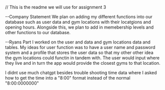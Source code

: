 // This is the readme we will use for assignment 3

--Company Statement
We plan on adding my different functions into our database such as user data and gym locations with their locatgions and opening hours. Alongside this, we plan to add in memebership levels and other functions to our database.

--Ryans Part
I worked on the user and data and gym locations data and tables. My ideas for user function was to have a user name and password system and a profile that stores the user data so that my other other idea the gym locations could functin in tandem with. The user would input where they live and in turn the app would provide the closest gyms to that location.

I didnt use much chatgpt besides trouble shooting time data where I asked how to get the time into a "8:00" format instead of the normal "8:00:0000000"
